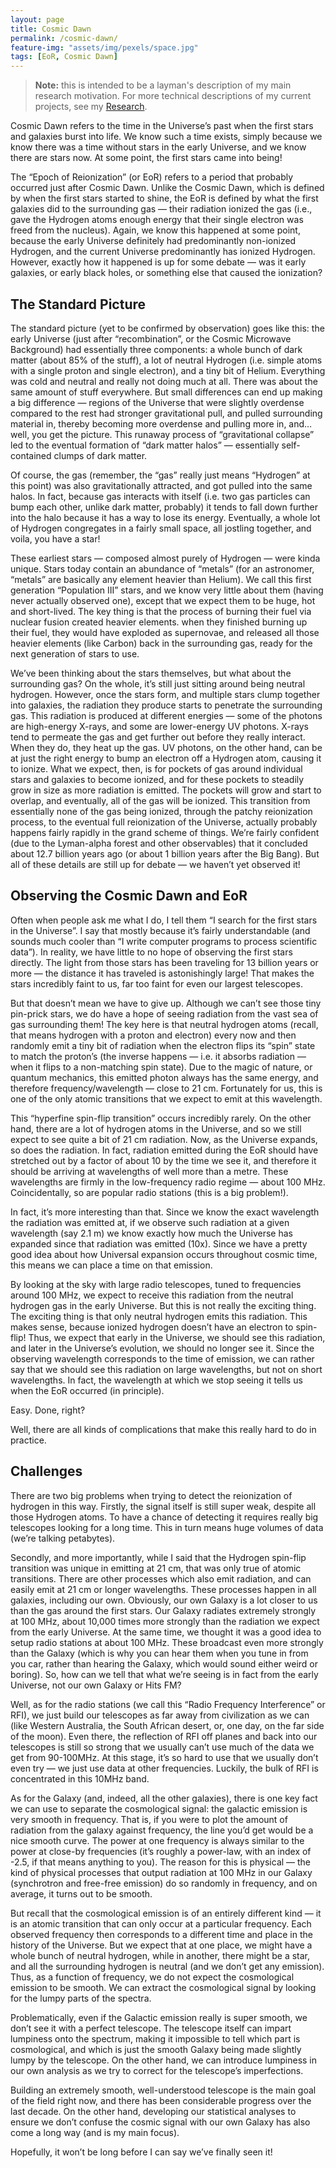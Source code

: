 ```yaml
---
layout: page
title: Cosmic Dawn
permalink: /cosmic-dawn/
feature-img: "assets/img/pexels/space.jpg"
tags: [EoR, Cosmic Dawn]
---
```


> **Note:** this is intended to be a layman's description of my main research motivation. 
> For more technical descriptions of my current projects, see my [Research](research).

Cosmic Dawn refers to the time in the Universe’s past when the first stars and galaxies 
burst into life. We know such a time exists, simply because we know there was a time 
without stars in the early Universe, and we know there are stars now. At some point, the 
first stars came into being!

The “Epoch of Reionization” (or EoR) refers to a period that probably occurred just after 
Cosmic Dawn. Unlike the Cosmic Dawn, which is defined by when the first stars started to
shine, the EoR is defined by what the first galaxies did to the surrounding gas — their 
radiation ionized the gas (i.e., gave the Hydrogen atoms enough energy that their single 
electron was freed from the nucleus). Again, we know this happened at some point, because 
the early Universe definitely had predominantly non-ionized Hydrogen, and the current 
Universe predominantly has ionized Hydrogen. However, exactly how it happened is up for 
some debate — was it early galaxies, or early black holes, or something else that caused 
the ionization?

## The Standard Picture

The standard picture (yet to be confirmed by observation) goes like this: the early 
Universe (just after “recombination”, or the Cosmic Microwave Background) had essentially
three components: a whole bunch of dark matter (about 85% of the stuff), a lot of neutral
Hydrogen (i.e. simple atoms with a single proton and single electron), and a tiny bit of
Helium. Everything was cold and neutral and really not doing much at all. There was about 
the same amount of stuff everywhere. But small differences can end up making a big difference — 
regions of the Universe that were slightly overdense compared to the rest had stronger 
gravitational pull, and pulled surrounding material in, thereby becoming more overdense 
and pulling more in, and… well, you get the picture. This runaway process of 
“gravitational collapse” led to the eventual formation of “dark matter halos” — essentially 
self-contained clumps of dark matter.

Of course, the gas (remember, the “gas” really just means “Hydrogen” at this point) was 
also gravitationally attracted, and got pulled into the same halos. In fact, because gas 
interacts with itself (i.e. two gas particles can bump each other, unlike dark matter, 
probably) it tends to fall down further into the halo because it has a way to lose its 
energy. Eventually, a whole lot of Hydrogen congregates in a fairly small space, all 
jostling together, and voila, you have a star!

These earliest stars — composed almost purely of Hydrogen — were kinda unique. Stars 
today contain an abundance of “metals” (for an astronomer, “metals” are basically any 
element heavier than Helium). We call this first generation “Population III” stars, and
we know very little about them (having never actually observed one), except that we 
expect them to be huge, hot and short-lived. The key thing is that the process of burning 
their fuel via nuclear fusion created heavier elements. when they finished burning up 
their fuel, they would have exploded as supernovae, and released all those heavier 
elements (like Carbon) back in the surrounding gas, ready for the next generation of 
stars to use.

We’ve been thinking about the stars themselves, but what about the surrounding gas? On 
the whole, it’s still just sitting around being neutral hydrogen. However, once the 
stars form, and multiple stars clump together into galaxies, the radiation they produce 
starts to penetrate the surrounding gas. This radiation is produced at different 
energies — some of the photons are high-energy X-rays, and some are lower-energy UV 
photons. X-rays tend to permeate the gas and get further out before they really interact. 
When they do, they heat up the gas. UV photons, on the other hand, can be at just the 
right energy to bump an electron off a Hydrogen atom, causing it to ionize. What we 
expect, then, is for pockets of gas around individual stars and galaxies to become 
ionized, and for these pockets to steadily grow in size as more radiation is emitted. 
The pockets will grow and start to overlap, and eventually, all of the gas will be 
ionized. This transition from essentially none of the gas being ionized, through the 
patchy reionization process, to the eventual full reionization of the Universe, actually
probably happens fairly rapidly in the grand scheme of things. We’re fairly confident 
(due to the Lyman-alpha forest and other observables) that it concluded about 12.7 
billion years ago (or about 1 billion years after the Big Bang). But all of these details
are still up for debate — we haven’t yet observed it!

## Observing the Cosmic Dawn and EoR

Often when people ask me what I do, I tell them “I search for the first stars in the
Universe”. I say that mostly because it’s fairly understandable (and sounds much cooler 
than “I write computer programs to process scientific data”). In reality, we have little 
to no hope of observing the first stars directly. The light from those stars has been 
traveling for 13 billion years or more — the distance it has traveled is astonishingly 
large! That makes the stars incredibly faint to us, far too faint for even our largest 
telescopes.

But that doesn’t mean we have to give up. Although we can’t see those tiny pin-prick 
stars, we do have a hope of seeing radiation from the vast sea of gas surrounding them! 
The key here is that neutral hydrogen atoms (recall, that means hydrogen with a proton 
and electron) every now and then randomly emit a tiny bit of radiation when the electron 
flips its “spin” state to match the proton’s (the inverse happens — i.e. it absorbs 
radiation — when it flips to a non-matching spin state). Due to the magic of nature, or 
quantum mechanics, this emitted photon always has the same energy, and therefore 
frequency/wavelength — close to 21 cm. Fortunately for us, this is one of the only atomic 
transitions that we expect to emit at this wavelength.

This “hyperfine spin-flip transition” occurs incredibly rarely. On the other hand, there
are a lot of hydrogen atoms in the Universe, and so we still expect to see quite a bit 
of 21 cm radiation. Now, as the Universe expands, so does the radiation. In fact, 
radiation emitted during the EoR should have stretched out by a factor of about 10 by 
the time we see it, and therefore it should be arriving at wavelengths of well more than
a metre. These wavelengths are firmly in the low-frequency radio regime — about 100 MHz.
Coincidentally, so are popular radio stations (this is a big problem!).

In fact, it’s more interesting than that. Since we know the exact wavelength the 
radiation was emitted at, if we observe such radiation at a given wavelength (say 2.1 m) 
we know exactly how much the Universe has expanded since that radiation was emitted (10x).
Since we have a pretty good idea about how Universal expansion occurs throughout cosmic 
time, this means we can place a time on that emission.

By looking at the sky with large radio telescopes, tuned to frequencies around 100 MHz, 
we expect to receive this radiation from the neutral hydrogen gas in the early Universe.
But this is not really the exciting thing. The exciting thing is that only neutral hydrogen 
emits this radiation. This makes sense, because ionized hydrogen doesn’t have an electron 
to spin-flip! Thus, we expect that early in the Universe, we should see this radiation, 
and later in the Universe’s evolution, we should no longer see it. Since the observing 
wavelength corresponds to the time of emission, we can rather say that we should see this 
radiation on large wavelengths, but not on short wavelengths. In fact, the wavelength at 
which we stop seeing it tells us when the EoR occurred (in principle).

Easy. Done, right?

Well, there are all kinds of complications that make this really hard to do in practice.

## Challenges

There are two big problems when trying to detect the reionization of hydrogen in this way. 
Firstly, the signal itself is still super weak, despite all those Hydrogen atoms. To have 
a chance of detecting it requires really big telescopes looking for a long time. This in 
turn means huge volumes of data (we’re talking petabytes).

Secondly, and more importantly, while I said that the Hydrogen spin-flip transition was 
unique in emitting at 21 cm, that was only true of atomic transitions. There are other 
processes which also emit radiation, and can easily emit at 21 cm or longer wavelengths. 
These processes happen in all galaxies, including our own. Obviously, our own Galaxy is 
a lot closer to us than the gas around the first stars. Our Galaxy radiates extremely 
strongly at 100 MHz, about 10,000 times more strongly than the radiation we expect from 
the early Universe. At the same time, we thought it was a good idea to setup radio 
stations at about 100 MHz. These broadcast even more strongly than the Galaxy (which is
why you can hear them when you tune in from you car, rather than hearing the Galaxy, 
which would sound either weird or boring). So, how can we tell that what we’re seeing is 
in fact from the early Universe, not our own Galaxy or Hits FM?

Well, as for the radio stations (we call this “Radio Frequency Interference” or RFI), we 
just build our telescopes as far away from civilization as we can (like Western Australia, 
the South African desert, or, one day, on the far side of the moon). Even there, the 
reflection of RFI off planes and back into our telescopes is still so strong that we 
usually can’t use much of the data we get from 90-100MHz. At this stage, it’s so hard to 
use that we usually don’t even try — we just use data at other frequencies. Luckily, the
bulk of RFI is concentrated in this 10MHz band.

As for the Galaxy (and, indeed, all the other galaxies), there is one key fact we can 
use to separate the cosmological signal: the galactic emission is very smooth in frequency. 
That is, if you were to plot the amount of radiation from the galaxy against frequency,
the line you’d get would be a nice smooth curve. The power at one frequency is always 
similar to the power at close-by frequencies (it’s roughly a power-law, with an index of
-2.5, if that means anything to you). The reason for this is physical — the kind of
physical processes that output radiation at 100 MHz in our Galaxy (synchrotron and free-free emission) 
do so randomly in frequency, and on average, it turns out to be smooth.

But recall that the cosmological emission is of an entirely different kind — it is an 
atomic transition that can only occur at a particular frequency. Each observed frequency 
then corresponds to a different time and place in the history of the Universe. But we 
expect that at one place, we might have a whole bunch of neutral hydrogen, while in another, 
there might be a star, and all the surrounding hydrogen is neutral (and we don’t get any 
emission). Thus, as a function of frequency, we do not expect the cosmological emission 
to be smooth. We can extract the cosmological signal by looking for the lumpy parts of 
the spectra.

Problematically, even if the Galactic emission really is super smooth, we don’t see it 
with a perfect telescope. The telescope itself can impart lumpiness onto the spectrum, 
making it impossible to tell which part is cosmological, and which is just the smooth 
Galaxy being made slightly lumpy by the telescope. On the other hand, we can introduce 
lumpiness in our own analysis as we try to correct for the telescope’s imperfections.

Building an extremely smooth, well-understood telescope is the main goal of the field 
right now, and there has been considerable progress over the last decade. On the other 
hand, developing our statistical analyses to ensure we don’t confuse the cosmic signal 
with our own Galaxy has also come a long way (and is my main focus).

Hopefully, it won’t be long before I can say we’ve finally seen it!